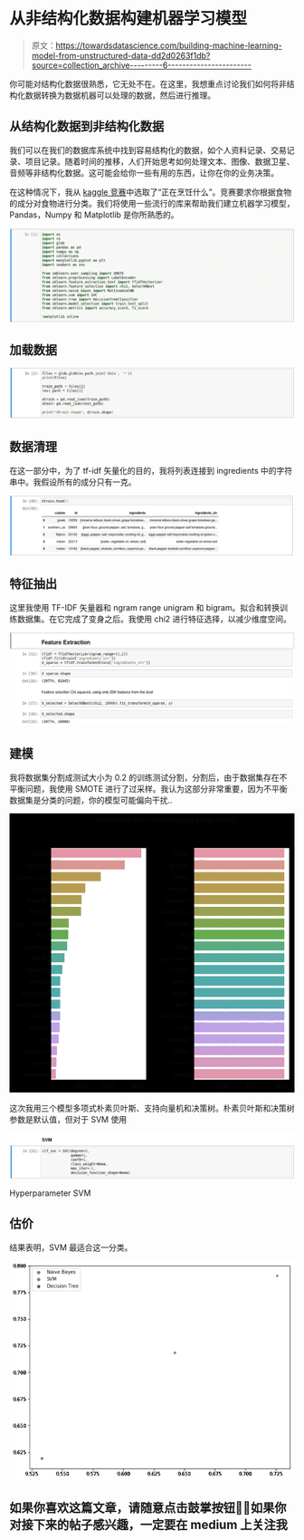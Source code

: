 # 从非结构化数据构建机器学习模型

> 原文：<https://towardsdatascience.com/building-machine-learning-model-from-unstructured-data-dd2d0263f1db?source=collection_archive---------6----------------------->

你可能对结构化数据很熟悉，它无处不在。在这里，我想重点讨论我们如何将非结构化数据转换为数据机器可以处理的数据，然后进行推理。

## 从结构化数据到非结构化数据

我们可以在我们的数据库系统中找到容易结构化的数据，如个人资料记录、交易记录、项目记录。随着时间的推移，人们开始思考如何处理文本、图像、数据卫星、音频等非结构化数据。这可能会给你一些有用的东西，让你在你的业务决策。

在这种情况下，我从 [kaggle 竞赛](https://www.kaggle.com/c/whats-cooking-kernels-only)中选取了“正在烹饪什么”。竞赛要求你根据食物的成分对食物进行分类。我们将使用一些流行的库来帮助我们建立机器学习模型，Pandas，Numpy 和 Matplotlib 是你所熟悉的。

![](img/bbca2767d11a408267ec744b29065e8e.png)

## 加载数据

![](img/13e6d188ee37c410b05069d01575b0a9.png)

## 数据清理

在这一部分中，为了 tf-idf 矢量化的目的，我将列表连接到 ingredients 中的字符串中。我假设所有的成分只有一克。

![](img/6e993d5ffc967abf18f21f151325fd5b.png)

## 特征抽出

这里我使用 TF-IDF 矢量器和 ngram range unigram 和 bigram。拟合和转换训练数据集。在它完成了变身之后。我使用 chi2 进行特征选择，以减少维度空间。

![](img/7579323b6d69d686ff0af29da0b46c29.png)

## 建模

我将数据集分割成测试大小为 0.2 的训练测试分割，分割后，由于数据集存在不平衡问题，我使用 SMOTE 进行了过采样。我认为这部分非常重要，因为不平衡数据集是分类的问题，你的模型可能偏向干扰..

![](img/d4785ccf8296bdcee8556242f1639373.png)

这次我用三个模型多项式朴素贝叶斯、支持向量机和决策树。朴素贝叶斯和决策树参数是默认值，但对于 SVM 使用

![](img/7bba0497695b916ab7a1be15ebeea372.png)

Hyperparameter SVM

## 估价

结果表明，SVM 最适合这一分类。

![](img/67cfea15c7a8e9286152577fb23ef18f.png)

## 如果你喜欢这篇文章，请随意点击鼓掌按钮👏🏽如果你对接下来的帖子感兴趣，一定要在 medium 上关注我